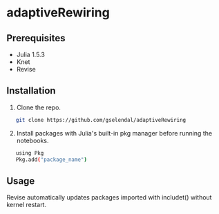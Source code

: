 # adaptiveRewiring

## Prerequisites 
- Julia 1.5.3
- Knet
- Revise 

## Installation 

1. Clone the repo. 
```sh
   git clone https://github.com/gselendal/adaptiveRewiring
   ```
2. Install packages with Julia's built-in pkg manager before running the notebooks. 
```sh
   using Pkg
   Pkg.add("package_name")
   ```

## Usage

Revise automatically updates packages imported with includet() without kernel restart.  

